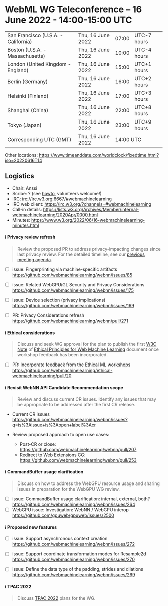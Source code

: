 # WebML WG Teleconference – 16 June 2022 - 14:00-15:00 UTC

<table>
<tr><td> San Francisco (U.S.A. - California) <td> Thu, 16 June 2022 <td> 07:00 <td> UTC-7 hours
<tr><td> Boston (U.S.A. - Massachusetts) <td> Thu, 16 June 2022 <td> 10:00 <td> UTC-4 hours
<tr><td> London (United Kingdom - England) <td> Thu, 16 June 2022 <td> 15:00 <td> UTC+1 hours
<tr><td> Berlin (Germany) <td> Thu, 16 June 2022 <td> 16:00 <td> UTC+2 hours
<tr><td> Helsinki (Finland) <td> Thu, 16 June 2022 <td> 17:00 <td> UTC+3 hours
<tr><td> Shanghai (China) <td> Thu, 16 June 2022 <td> 22:00 <td> UTC+8 hours
<tr><td> Tokyo (Japan) <td> Thu, 16 June 2022 <td> 23:00 <td> UTC+9 hours
<tr><td> Corresponding UTC (GMT) <td> Thu, 16 June 2022 <td colspan=2> 14:00 UTC
</table>

Other locations: https://www.timeanddate.com/worldclock/fixedtime.html?iso=20220616T14

  </details>

## Logistics

* Chair: Anssi
* Scribe: ? (see [howto](https://github.com/webmachinelearning/meetings/blob/main/scribe-howto.md), volunteers welcome!)
* IRC: irc://irc.w3.org:6667/#webmachinelearning
* IRC web client: https://irc.w3.org/?channels=#webmachinelearning
* Call-in details: https://lists.w3.org/Archives/Member/internal-webmachinelearning/2020Apr/0000.html
* Minutes: https://www.w3.org/2022/06/16-webmachinelearning-minutes.html

#### ℹ️ Privacy review refresh

>Review the proposed PR to address privacy-impacting changes since last privacy review. For the detailed timeline, see our [previous meeting agenda](https://github.com/webmachinelearning/meetings/blob/main/telcons/2022-06-02-wg-agenda.md#%E2%84%B9%EF%B8%8F-privacy-review-refresh).

- [ ] issue: Fingerprinting via machine-specific artifacts https://github.com/webmachinelearning/webnn/issues/85
- [ ] issue: Related WebGPU/GL Security and Privacy Considerations https://github.com/webmachinelearning/webnn/issues/175
- [ ] issue: Device selection (privacy implications) https://github.com/webmachinelearning/webnn/issues/169

- [ ] PR: Privacy Considerations refresh https://github.com/webmachinelearning/webnn/pull/271

#### ℹ️ Ethical considerations

>Discuss and seek WG approval for the plan to publish the first [W3C Note](https://www.w3.org/2021/Process-20211102/#WGNote) of [Ethical Principles for Web Machine Learning](https://webmachinelearning.github.io/ethical-webmachinelearning/) document once workshop feedback has been incorporated.

- [ ] PR: Incorporate feedback from the Ethical ML workshops https://github.com/webmachinelearning/ethical-webmachinelearning/pull/20

#### ℹ️ Revisit WebNN API Candidate Recommendation scope

>Review and discuss current CR issues. Identify any issues that may be appropriate to be addressed after the first CR release.

- Current CR issues https://github.com/webmachinelearning/webnn/issues?q=is%3Aissue+is%3Aopen+label%3Acr

- Review proposed approach to open use cases:
  - Post-CR or close: https://github.com/webmachinelearning/webnn/pull/207
  - Redirect to Web Extensions CG: https://github.com/webmachinelearning/webnn/pull/253

#### ℹ️ CommandBuffer usage clarification

>Discuss on how to address the WebGPU resource usage and sharing issues in preparation for the WebGPU WG review.

- [ ] issue: CommandBuffer usage clarification: internal, external, both? https://github.com/webmachinelearning/webnn/issues/264
- [ ] WebGPU issue: Investigation: WebNN / WebGPU interop https://github.com/gpuweb/gpuweb/issues/2500

#### ℹ️ Proposed new features

- [ ] issue: Support asynchronous context creation https://github.com/webmachinelearning/webnn/issues/272

- [ ] issue: Support coordinate transformation modes for Resample2d https://github.com/webmachinelearning/webnn/issues/270

- [ ] issue: Define the data type of the padding, strides and dilations https://github.com/webmachinelearning/webnn/issues/269

#### ℹ️ TPAC 2022

>Discuss [TPAC 2022](https://www.w3.org/2022/09/TPAC/Overview.html) plans for the WG.

